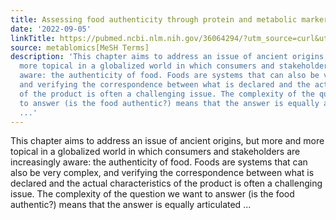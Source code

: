 ```yaml
---
title: Assessing food authenticity through protein and metabolic markers
date: '2022-09-05'
linkTitle: https://pubmed.ncbi.nlm.nih.gov/36064294/?utm_source=curl&utm_medium=rss&utm_campaign=pubmed-2&utm_content=1Zkrxt7ktlCbHBXEV3v65xxSnkSWNsJ1A6Fq3gBniKhGfIUslK&fc=20210907212339&ff=20220907214957&v=2.17.8
source: metablomics[MeSH Terms]
description: 'This chapter aims to address an issue of ancient origins, but more and
  more topical in a globalized world in which consumers and stakeholders are increasingly
  aware: the authenticity of food. Foods are systems that can also be very complex,
  and verifying the correspondence between what is declared and the actual characteristics
  of the product is often a challenging issue. The complexity of the question we want
  to answer (is the food authentic?) means that the answer is equally articulated
  ...'
---
```

This chapter aims to address an issue of ancient origins, but more and more topical in a globalized world in which consumers and stakeholders are increasingly aware: the authenticity of food. Foods are systems that can also be very complex, and verifying the correspondence between what is declared and the actual characteristics of the product is often a challenging issue. The complexity of the question we want to answer (is the food authentic?) means that the answer is equally articulated ...